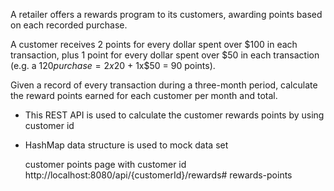 A retailer offers a rewards program to its customers, awarding points based on each recorded purchase.

A customer receives 2 points for every dollar spent over $100 in each transaction, plus 1 point for every
dollar spent over $50 in each transaction
(e.g. a $120 purchase = 2x$20 + 1x$50 = 90 points).

Given a record of every transaction during a three-month period, calculate the reward points earned for
each customer per month and total.

- This REST API is used to calculate the customer rewards points by using customer id
- HashMap data structure is used to mock data set



    customer points page with customer id
    http://localhost:8080/api/{customerId}/rewards#   r e w a r d s - p o i n t s  
 
